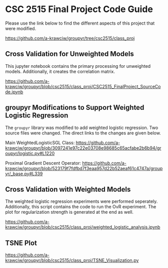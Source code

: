 # CSC 2515 Final Project Code Guide
Please use the link below to find the different
aspects of this project that were modified.

https://github.com/a-krawciw/groupyr/tree/csc2515/class_proj


## Cross Validation for Unweighted Models
This jupyter notebook contains the primary processing for
unweighted models.
Additionally, it creates the correlation matrix.


https://github.com/a-krawciw/groupyr/blob/csc2515/class_proj/CSC2515_FinalProject_SourceCode.ipynb


## groupyr Modifications to Support Weighted Logistic Regression

The `groupyr` library was modified to add
weighted logistic regression. Two source files were changed. The direct links to the changes are given below.

Main WeightedLogisticSGL Class:
https://github.com/a-krawciw/groupyr/blob/3097241e97c22e03708e98685c65acfabe2b6b94/groupyr/logistic.py#L1220

Proximal Gradient Descent Operator:
https://github.com/a-krawciw/groupyr/blob/523179f7fdfbd7f3eaa957d22b52aeaf61c4747a/groupyr/_base.py#L339


## Cross Validation with Weighted Models
The weighted logistic regression experiments were performed seperately.
Additionally, this script contains the code to run the OvR experiment.
The plot for regularization strength is generated at the end as well.

https://github.com/a-krawciw/groupyr/blob/csc2515/class_proj/weighted_logistic_analysis.ipynb

## TSNE Plot
https://github.com/a-krawciw/groupyr/blob/csc2515/class_proj/TSNE_Visualization.py